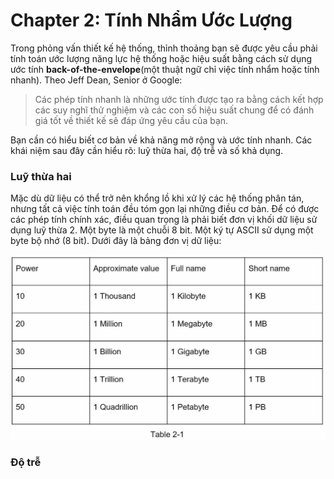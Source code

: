 # Chapter 2: Tính Nhẩm Ước Lượng

Trong phỏng vấn thiết kế hệ thống, thỉnh thoảng bạn sẽ được yêu cầu phải tính toán ước lượng năng lực hệ thống hoặc hiệu suất bằng cách sử dụng ước tính **back-of-the-envelope**(một thuật ngữ chỉ việc tính nhẩm hoặc tính nhanh). Theo Jeff Dean, Senior ở Google:

> Các phép tính nhanh là những ước tính được tạo ra bằng cách kết hợp các suy nghĩ thử nghiệm và các con số hiệu suất chung để có đánh giá tốt về thiết kế sẽ đáp ứng yêu cầu của bạn.

Bạn cần có hiểu biết cơ bản về khả năng mở rộng và ước tính nhanh. Các khái niệm sau đây cần hiểu rõ: luỹ thừa hai, độ trễ và số khả dụng.

### Luỹ thừa hai

Mặc dù dữ liệu có thể trở nên khổng lồ khi xử lý các hệ thống phân tán, nhưng tất cả việc tính toán đều tóm gọn lại những điều cơ bản. Để có được các phép tính chính xác, điều quan trọng là phải biết đơn vị khối dữ liệu sử dụng luỹ thừa 2. Một byte là một chuỗi 8 bit. Một ký tự ASCII sử dụng một byte bộ nhớ (8 bit). Dưới đây là bảng đơn vị dữ liệu:

![table](./assets/table.png)

### Độ trễ 